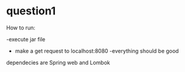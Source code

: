 # question1

How to run: 

-execute jar file
- make a get request to localhost:8080
-everything should be good

dependecies are Spring web and Lombok
